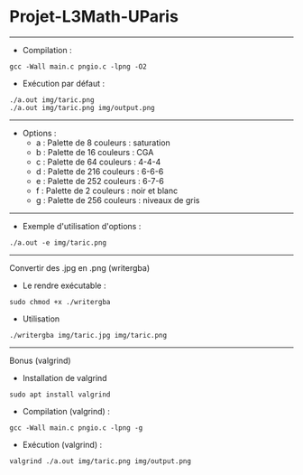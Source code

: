 # Projet-L3Math-UParis
***
* Compilation : 
```
gcc -Wall main.c pngio.c -lpng -O2
```
* Exécution par défaut : 
```
./a.out img/taric.png
./a.out img/taric.png img/output.png
```
***
* Options :
  * a : Palette de 8 couleurs : saturation
  * b : Palette de 16 couleurs : CGA
  * c : Palette de 64 couleurs : 4-4-4
  * d : Palette de 216 couleurs : 6-6-6
  * e : Palette de 252 couleurs : 6-7-6
  * f : Palette de 2 couleurs : noir et blanc
  * g : Palette de 256 couleurs : niveaux de gris
***
* Exemple d'utilisation d'options :
```
./a.out -e img/taric.png
```
***
Convertir des .jpg en .png (writergba)
* Le rendre exécutable :
```
sudo chmod +x ./writergba
```
* Utilisation
```
./writergba img/taric.jpg img/taric.png
```
***
Bonus (valgrind)
* Installation de valgrind
```
sudo apt install valgrind
```
* Compilation (valgrind) : 
```
gcc -Wall main.c pngio.c -lpng -g
```
* Exécution (valgrind) : 
```
valgrind ./a.out img/taric.png img/output.png
```
